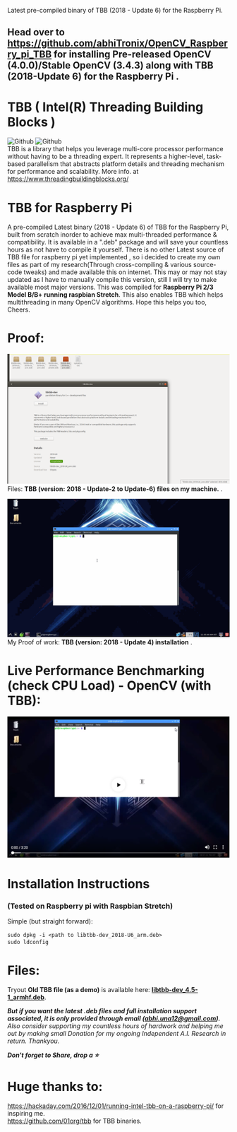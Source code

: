 Latest pre-compiled binary of TBB (2018 - Update 6) for the Raspberry Pi.

## Head over to https://github.com/abhiTronix/OpenCV_Raspberry_pi_TBB for installing Pre-released OpenCV (4.0.0)/Stable OpenCV (3.4.3) along with TBB (2018-Update 6) for the Raspberry Pi .

# TBB ( Intel(R) Threading Building Blocks )
![Github](https://img.shields.io/badge/TBB-2018%20Update%206-blue.svg?longCache=true&style=for-the-badge)
<t> ![Github](https://img.shields.io/badge/Files-Available-green.svg?longCache=true&style=for-the-badge)  
TBB is a library that helps you leverage multi-core processor performance without having to be a threading expert. It represents a higher-level, task-based parallelism that abstracts platform details and threading mechanism for performance and scalability.
More info. at https://www.threadingbuildingblocks.org/

# TBB for Raspberry Pi
A pre-compiled Latest binary (2018 - Update 6) of TBB for the Raspberry Pi, built from scratch inorder to achieve max multi-threaded performance & compatibility. It is available in a ".deb" package and will save your countless hours as not have to compile it yourself. There is no other Latest source of TBB file for raspberry pi yet implemented , so i decided to create my own files as part of my research(Through cross-compiling & various source-code tweaks) and made available this on internet. This may or may not stay updated as I have to manually compile this version, still I will try to make available most major versions. This was compiled for **Raspberry Pi 2/3 Model B/B+ running raspbian Stretch**. This also enables TBB which helps multithreading in many OpenCV algorithms. Hope this helps you too, Cheers.

# Proof:
![](https://github.com/abhiTronix/TBB_Raspberry_pi/blob/master/proof1.png)
Files: **TBB (version: 2018 - Update-2 to Update-6) files on my machine.** .


![](https://github.com/abhiTronix/TBB_Raspberry_pi/blob/master/new.gif)
My Proof of work: **TBB (version: 2018 - Update 4) installation** .


# Live Performance Benchmarking (check CPU Load) - OpenCV (with TBB):
[![Everything Is AWESOME](https://github.com/abhiTronix/TBB_Raspberry_pi/blob/master/Youtube-video.png)](https://youtu.be/HBxyQU-c62o "Live! Raspberry Pi OpenCV & Dlib Multi-Snapchat Filters Python Implementation [Robust and Fastest]")


# Installation Instructions
### (Tested on Raspberry pi with Raspbian Stretch)
Simple (but straight forward):
```
sudo dpkg -i <path to libtbb-dev_2018-U6_arm.deb>
sudo ldconfig
```
# Files:
Tryout **Old TBB file (as a demo)** is available here: [**libtbb-dev_4.5-1_armhf.deb**](https://github.com/abhiTronix/TBB_Raspberry_pi/blob/master/libtbb-dev_4.5-1_armhf.deb).  

***But if you want the latest .deb files and full installation support associated, it is only provided through email (abhi.una12@gmail.com).*** *Also consider supporting my countless hours of hardwork and helping me out by making small Donation for my ongoing Independent A.I. Research in return. Thankyou.*

***Don't forget to Share, drop a :star:***

# Huge thanks to:
https://hackaday.com/2016/12/01/running-intel-tbb-on-a-raspberry-pi/ for inspiring me.  
https://github.com/01org/tbb for TBB binaries.
